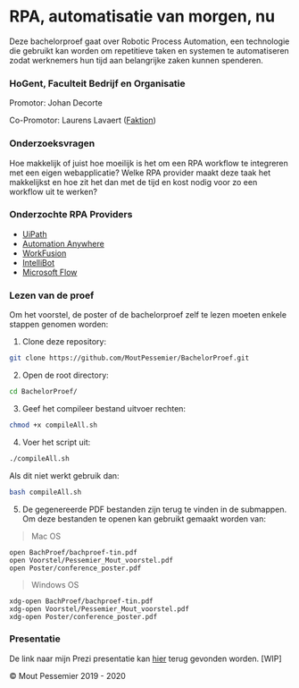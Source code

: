 # RPA, automatisatie van morgen, nu

Deze bachelorproef gaat over Robotic Process Automation, een technologie die gebruikt kan worden om repetitieve taken en systemen te automatiseren zodat werknemers hun tijd aan belangrijke zaken kunnen spenderen.

### HoGent, Faculteit Bedrijf en Organisatie

Promotor: Johan Decorte

Co-Promotor: Laurens Lavaert ([Faktion](http://faktion.com/))

### Onderzoeksvragen

Hoe makkelijk of juist hoe moeilijk is het om een RPA workflow te integreren met een eigen webapplicatie? Welke RPA provider maakt deze taak het makkelijkst en hoe zit het dan met de tijd en kost nodig voor zo een workflow uit te werken?

### Onderzochte RPA Providers

- [UiPath](https://www.uipath.com/)
- [Automation Anywhere](https://www.automationanywhere.com/)
- [WorkFusion](https://www.workfusion.com/)
- [IntelliBot](https://intellibot.io/)
- [Microsoft Flow](https://flow.microsoft.com/)

### Lezen van de proef

Om het voorstel, de poster of de bachelorproef zelf te lezen moeten enkele stappen genomen worden:

1. Clone deze repository:
```bash
git clone https://github.com/MoutPessemier/BachelorProef.git
```

2. Open de root directory:
```bash
cd BachelorProef/
```

3. Geef het compileer bestand uitvoer rechten:
```bash
chmod +x compileAll.sh
```

4. Voer het script uit:
```bash
./compileAll.sh
```
Als dit niet werkt gebruik dan:
```bash
bash compileAll.sh
```

5. De gegenereerde PDF bestanden zijn terug te vinden in de submappen. Om deze bestanden te openen kan gebruikt gemaakt worden van:
> Mac OS
```
open BachProef/bachproef-tin.pdf
open Voorstel/Pessemier_Mout_voorstel.pdf
open Poster/conference_poster.pdf
```

> Windows OS
```
xdg-open BachProef/bachproef-tin.pdf
xdg-open Voorstel/Pessemier_Mout_voorstel.pdf
xdg-open Poster/conference_poster.pdf
```

### Presentatie

De link naar mijn Prezi presentatie kan [hier](https://prezi.com/p/490z0bt4qhf4/?present=1) terug gevonden worden. [WIP]

© Mout Pessemier 2019 - 2020
